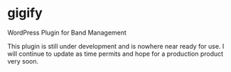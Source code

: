 # gigify
WordPress Plugin for Band Management

This plugin is still under development and is nowhere near ready for use.
I will continue to update as time permits and hope for a production product very soon.
